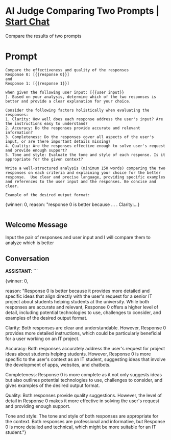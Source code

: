 

# AI Judge Comparing Two Prompts | [Start Chat](https://gptcall.net/chat.html?data=%7B%22contact%22%3A%7B%22id%22%3A%22kUoTqDGgqT1UXUXh59MQa%22%2C%22flow%22%3Atrue%7D%7D)
Compare the results of two prompts

# Prompt

```
Compare the effectiveness and quality of the responses 
Response 0: [{{response 0}}] 
and 
Response 1: [{{response 1}}] 

when given the following user input: [{{user input}}
]. Based on your analysis, determine which of the two responses is better and provide a clear explanation for your choice. 

Consider the following factors holistically when evaluating the responses:
1. Clarity: How well does each response address the user's input? Are the instructions easy to understand?
2. Accuracy: Do the responses provide accurate and relevant information?
3. Completeness: Do the responses cover all aspects of the user's input, or are there important details missing?
4. Quality: Are the responses effective enough to solve user's request and provide enough support?
5. Tone and style: Evaluate the tone and style of each response. Is it appropriate for the given context?

Write a well-structured analysis (minimum 150 words) comparing the two responses on each criteria and explaining your choice for the better response.  Use clear and precise language, providing specific examples and references to the user input and the responses. Be concise and clear.

Example of the desired output format:
```
{winner: 0,
reason: "response 0 is better because ... <overall reason>.
Clarity:...}
```
```

## Welcome Message
Input the pair of responses and user input and I will compare them to analyze which is better

## Conversation

**ASSISTANT**: ```

{winner: 0,

reason: "Response 0 is better because it provides more detailed and specific ideas that align directly with the user's request for a senior IT project about students helping students at the university. While both responses are accurate and relevant, Response 0 offers a higher level of detail, including potential technologies to use, challenges to consider, and examples of the desired output format. 



Clarity: Both responses are clear and understandable. However, Response 0 provides more detailed instructions, which could be particularly beneficial for a user working on an IT project.



Accuracy: Both responses accurately address the user's request for project ideas about students helping students. However, Response 0 is more specific to the user's context as an IT student, suggesting ideas that involve the development of apps, websites, and chatbots.



Completeness: Response 0 is more complete as it not only suggests ideas but also outlines potential technologies to use, challenges to consider, and gives examples of the desired output format. 



Quality: Both responses provide quality suggestions. However, the level of detail in Response 0 makes it more effective in solving the user's request and providing enough support.



Tone and style: The tone and style of both responses are appropriate for the context. Both responses are professional and informative, but Response 0 is more detailed and technical, which might be more suitable for an IT student."}

```

